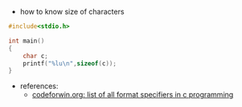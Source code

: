 - how to know size of characters 
```c
#include<stdio.h>

int main()
{
    char c;
    printf("%lu\n",sizeof(c));
}
```

- references:
    - [codeforwin.org: list of all format specifiers in c programming](https://codeforwin.org/2015/05/list-of-all-format-specifiers-in-c-programming.html)